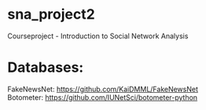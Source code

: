 # sna_project2
Courseproject - Introduction to Social Network Analysis
# Databases:
FakeNewsNet: https://github.com/KaiDMML/FakeNewsNet \
Botometer: https://github.com/IUNetSci/botometer-python
